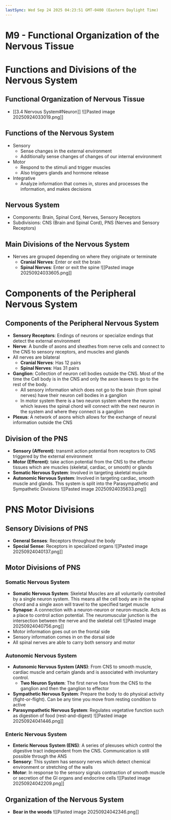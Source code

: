```yaml
---
lastSync: Wed Sep 24 2025 04:23:51 GMT-0400 (Eastern Daylight Time)
---
```

# M9 - Functional Organization of the Nervous Tissue
# Functions and Divisions of the Nervous System
## Functional Organization of Nervous Tissue
- [[3.4 Nervous System#Neuron]]
![[Pasted image 20250924033019.png]]
## Functions of the Nervous System
- Sensory
	- Sense changes in the external environment
	- Additionally sense changes of changes of our internal environment
- Motor
	- Respond to the stimuli and trigger muscles
	- Also triggers glands and hormone release
- Integrative
	- Analyze information that comes in, stores and processes the information, and makes decisions 
## Nervous System
- Components: Brain, Spinal Cord, Nerves, Sensory Receptors
- Subdivisions: CNS (Brain and Spinal Cord), PNS (Nerves and Sensory Receptors)
## Main Divisions of the Nervous System
- Nerves are grouped depending on where they originate or terminate
	- **Cranial Nerves**: Enter or exit the brain
	- **Spinal Nerves**: Enter or exit the spine
![[Pasted image 20250924033605.png]]
# Components of the Peripheral Nervous System
## Components of the Peripheral Nervous System
- **Sensory Receptors**: Endings of neurons or specialize endings that detect the external environment
- **Nerve**: A bundle of axons and sheathes from nerve cells and connect to the CNS to sensory receptors, and muscles and glands
- All nerves are bilateral
	- **Cranial Nerves**: Has 12 pairs
	- **Spinal Nerves**: Has 31 pairs
- **Ganglion**: Collection of neuron cell bodies outside the CNS. Most of the time the Cell body is in the CNS and only the axon leaves to go to the rest of the body. 
	- All sensory information which does not go to the brain (from spinal nerves) have their neuron cell bodies in a ganglion
	- In motor system there is a two neuron system where the neuron which leaves the spinal chord will connect with the next neuron in the system and where they connect is a ganglion
- **Plexus**: A network of axons which allows for the exchange of neural information outside the CNS
## Division of the PNS
- **Sensory (Afferent)**: transmit action potential from receptors to CNS triggered by the external environment
- **Motor (Efferent)**: take action potential from the CNS to the effector tissues which are muscles (skeletal, cardiac, or smooth) or glands
- **Sematic Nervous System**: Involved in targeting skeletal muscle 
- **Autonomic Nervous System**: Involved in targeting cardiac,  smooth muscle and glands. This system is split into the Parasympathetic and Sympathetic Divisions
![[Pasted image 20250924035633.png]]
# PNS Motor Divisions
## Sensory Divisions of PNS
- **General Senses**: Receptors throughout the body
- **Special Sense**: Receptors in specialized organs
![[Pasted image 20250924040137.png]]
## Motor Divisions of PNS
### Somatic Nervous System
- **Somatic Nervous System**: Skeletal Muscles are all voluntarily controlled by a single neuron system. This means all the cell body are in the spinal chord and a single axon will travel to the specified target muscle
- **Synapse**: A connection with a neuron-neuron or neuron-muscle. Acts as a place to control action potential. The neuromuscular junction is the intersection between the nerve and the skeletal cell
![[Pasted image 20250924040756.png]]
- Motor information goes out on the frontal side
- Sensory information comes in on the dorsal side
- All spinal nerves are able to carry both sensory and motor
### Autonomic Nervous System
- **Autonomic Nervous System (ANS)**: From CNS to smooth muscle, cardiac muscle and certain glands and is associated with involuntary control.
	- **Two Neuron System**: The first nerve foes from the CNS to the ganglion and then the ganglion to effector
- **Sympathetic Nervous System**: Prepare the body to do physical activity (fight-or-flight). Can be any time you move from resting condition to active
- **Parasympathetic Nervous System**: Regulates vegetative function such as digestion of food (rest-and-digest)
![[Pasted image 20250924041446.png]]
### Enteric Nervous System
- **Enteric Nervous System (ENS)**: A series of plexuses which control the digestive tract independent from the CNS. Communication is still possible through the ANS
- **Sensory**: This system has sensory nerves which detect chemical environment or stretching of the walls
- **Motor**: In response to the sensory signals contraction of smooth muscle or secretion of the GI organs and endocrine cells
![[Pasted image 20250924042209.png]]
## Organization of the Nervous System
- **Bear in the woods**
![[Pasted image 20250924042346.png]]